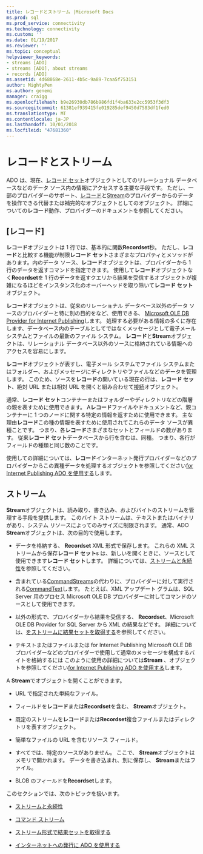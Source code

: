 ```yaml
---
title: レコードとストリーム |Microsoft Docs
ms.prod: sql
ms.prod_service: connectivity
ms.technology: connectivity
ms.custom: ''
ms.date: 01/19/2017
ms.reviewer: ''
ms.topic: conceptual
helpviewer_keywords:
- streams [ADO]
- streams [ADO], about streams
- records [ADO]
ms.assetid: 4d68868e-2611-4b5c-9a89-7caa5f753151
author: MightyPen
ms.author: genemi
manager: craigg
ms.openlocfilehash: b9e26930db786b986fd1f4ba633e2cc5953f3df3
ms.sourcegitcommit: 61381ef939415fe019285def9450d7583df1fed0
ms.translationtype: MT
ms.contentlocale: ja-JP
ms.lasthandoff: 10/01/2018
ms.locfileid: "47681360"
---
```

# <a name="records-and-streams"></a>レコードとストリーム
ADO は、現在、[レコード セット](../../../ado/reference/ado-api/recordset-object-ado.md)オブジェクトとしてのリレーショナル データベースなどのデータ ソース内の情報にアクセスする主要な手段です。 ただし、一部のプロバイダーのサポート、[レコード](../../../ado/reference/ado-api/record-object-ado.md)と[Stream](../../../ado/reference/ado-api/stream-object-ado.md)のプロバイダーからのデータを操作できる代替または補完的なオブジェクトとしてのオブジェクト。 詳細についての**レコード**動作、プロバイダーのドキュメントを参照してください。  
  
## <a name="records"></a>[レコード]  
 **レコード**オブジェクトは 1 行では、基本的に関数**Recordset**秒。 ただし、**レコード**と比較する機能が制限**レコード セット**さまざまなプロパティとメソッドがあります。内のデータ ソース、**レコード**オブジェクトは、プロバイダーから 1 行のデータを返すコマンドを指定できます。 使用して**レコード**オブジェクトなく**Recordset**を 1 行のデータを返すクエリから結果を受信するオブジェクトが複雑になるほどをインスタンス化のオーバーヘッドを取り除いて**レコード セット**オブジェクト。  
  
 **レコード**オブジェクトは、従来のリレーショナル データベース以外のデータ ソースのプロバイダーと特に別の目的をなど、使用できる、 [Microsoft OLE DB Provider for Internet Publishing](../../../ado/guide/appendixes/microsoft-ole-db-provider-for-internet-publishing.md)します。 処理する必要がある情報の多くに存在します、データベース内のテーブルとしてではなくメッセージとして電子メール システムとファイルの最新のファイル システム。 **レコード**と**Stream**オブジェクトは、リレーショナル データベース以外のソースに格納されている情報へのアクセスを容易にします。  
  
 **レコード**オブジェクトが表すし、電子メール システムでファイル システムまたはフォルダー、およびメッセージにディレクトリやファイルなどのデータを管理します。 このため、ソースを**レコード**の開いている現在の行は、**レコード セット**、絶対 URL または相対 URL を開くと組み合わせて[接続](../../../ado/reference/ado-api/connection-object-ado.md)オブジェクト。  
  
 通常、**レコード セット**コンテナーまたはフォルダーやディレクトリなどの階層の親を表すために使用できます。 A**レコード**ファイルやドキュメントなど、親コンテナーに 1 つのノードに関する特定の情報を返すために使用できます。 主な理由**レコード**この種の情報を表すために使用されてこれらのデータ ソースが異種ことです。 つまり、各**レコード**さまざまなセットとフィールドの数があります。 従来**レコード セット**データベースから行を含むは、同種。 つまり、各行がフィールドの種類と同じ数のことです。  
  
 使用しての詳細については、**レコード**インターネット発行プロバイダーなどのプロバイダーからこの異種データを処理するオブジェクトを参照してください[for Internet Publishing ADO を使用する](../../../ado/guide/data/using-ado-for-internet-publishing.md)します。  
  
## <a name="streams"></a>ストリーム  
 **Stream**オブジェクトは、読み取り、書き込み、およびバイトのストリームを管理する手段を提供します。 このバイト ストリームは、テキストまたはバイナリがあり、システム リソースによってのみサイズに制限されます。 通常、ADO **Stream**オブジェクトは、次の目的で使用します。  
  
-   データを格納する、 **Recordset** XML 形式で保存します。 これらの XML ストリームから保存**レコード セット**s は、新しいを開くときに、ソースとして使用できます**レコード セット**します。 詳細については、[ストリームと永続性](../../../ado/guide/data/streams-and-persistence.md)を参照してください。  
  
-   含まれている[CommandStreams](../../../ado/reference/ado-api/commandstream-property-ado.md)の代わりに、プロバイダーに対して実行される[CommandText](../../../ado/reference/ado-api/commandtext-property-ado.md)します。 たとえば、XML アップデート グラムは、SQL Server 用のプロセス Microsoft OLE DB プロバイダーに対してコマンドのソースとして使用できます。  
  
-   以外の形式で、プロバイダーから結果を受信する、 **Recordset**、Microsoft OLE DB Provider for SQL Server から XML の結果などです。 詳細については、[をストリームに結果セットを取得する](../../../ado/guide/data/retrieving-resultsets-into-streams.md)を参照してください。  
  
-   テキストまたはファイルまたは for Internet Publishing Microsoft OLE DB プロバイダーなどのプロバイダーで使用して通常のメッセージを構成するバイトを格納するには このように使用の詳細については**Stream** 、オブジェクトを参照してください[for Internet Publishing ADO を使用する](../../../ado/guide/data/using-ado-for-internet-publishing.md)します。  
  
 A **Stream**でオブジェクトを開くことができます。  
  
-   URL で指定された単純なファイル。  
  
-   フィールドを**レコード**または**Recordset**を含む、 **Stream**オブジェクト。  
  
-   既定のストリームを**レコード**または**Recordset**複合ファイルまたはディレクトリを表すオブジェクト。  
  
-   簡単なファイルの URL を含むリソース フィールド。  
  
-   すべてでは、特定のソースがありません。 ここで、 **Stream**オブジェクトはメモリで開かれます。 データを書き込まれ、別に保存し、 **Stream**またはファイル。  
  
-   BLOB のフィールドを**Recordset**します。  
  
 このセクションでは、次のトピックを扱います。  
  
-   [ストリームと永続性](../../../ado/guide/data/streams-and-persistence.md)  
  
-   [コマンド ストリーム](../../../ado/guide/data/command-streams.md)  
  
-   [ストリーム形式で結果セットを取得する](../../../ado/guide/data/retrieving-resultsets-into-streams.md)  
  
-   [インターネットへの発行に ADO を使用する](../../../ado/guide/data/using-ado-for-internet-publishing.md)
